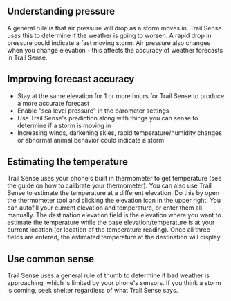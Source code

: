 ## Understanding pressure

A general rule is that air pressure will drop as a storm moves in. Trail Sense uses this to determine if the weather is going to worsen. A rapid drop in pressure could indicate a fast moving storm. Air pressure also changes when you change elevation - this affects the accuracy of weather forecasts in Trail Sense.

## Improving forecast accuracy

- Stay at the same elevation for 1 or more hours for Trail Sense to produce a more accurate forecast
- Enable "sea level pressure" in the barometer settings
- Use Trail Sense's prediction along with things you can sense to determine if a storm is moving in
- Increasing winds, darkening skies, rapid temperature/humidity changes or abnormal animal behavior could indicate a storm

## Estimating the temperature

Trail Sense uses your phone's built in thermometer to get temperature (see the guide on how to calibrate your thermometer). You can also use Trail Sense to estimate the temperature at a different elevation. Do this by open the thermometer tool and clicking the elevation icon in the upper right. You can autofill your current elevation and temperature, or enter them all manually. The destination elevation field is the elevation where you want to estimate the temperature while the base elevation/temperature is at your current location (or location of the temperature reading). Once all three fields are entered, the estimated temperature at the destination will display.

## Use common sense

Trail Sense uses a general rule of thumb to determine if bad weather is approaching, which is limited by your phone's sensors. If you think a storm is coming, seek shelter regardless of what Trail Sense says.
